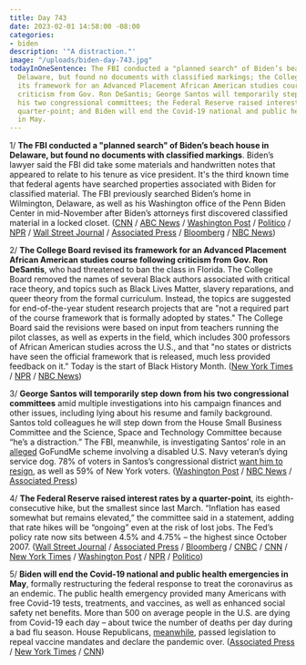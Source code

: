 ```yaml
---
title: Day 743
date: 2023-02-01 14:58:00 -08:00
categories:
- biden
description: '"A distraction."'
image: "/uploads/biden-day-743.jpg"
todayInOneSentence: The FBI conducted a "planned search" of Biden’s beach house in
  Delaware, but found no documents with classified markings; the College Board revised
  its framework for an Advanced Placement African American studies course following
  criticism from Gov. Ron DeSantis; George Santos will temporarily step down from
  his two congressional committees; the Federal Reserve raised interest rates by a
  quarter-point; and Biden will end the Covid-19 national and public health emergencies
  in May.
---
```


1/ **The FBI conducted a "planned search" of Biden’s beach house in Delaware, but found no documents with classified markings**. Biden’s lawyer said the FBI did take some materials and handwritten notes that appeared to relate to his tenure as vice president. It's the third known time that federal agents have searched properties associated with Biden for classified material. The FBI previously searched Biden’s home in Wilmington, Delaware, as well as his Washington office of the Penn Biden Center in mid-November after Biden’s attorneys first discovered classified material in a locked closet. ([CNN](https://www.cnn.com/2023/02/01/politics/fbi-searching-joe-biden-home-rehoboth/) / [ABC News](https://abcnews.go.com/Politics/fbi-searches-bidens-rehoboth-beach-home-amid-classified/story?id=96817125) / [Washington Post](https://www.washingtonpost.com/politics/2023/02/01/biden-classified-documents-rehobeth-house/) / [Politico](https://www.politico.com/news/2023/02/01/fbi-searches-bidens-rehoboth-delaware-home-00080605) / [NPR](https://www.npr.org/2023/02/01/1150927869/biden-rehoboth-beach-classified-documents) / [Wall Street Journal](https://www.wsj.com/articles/justice-department-searches-bidens-delaware-beach-house-11675263505?mod=djemalertNEWS) / [Associated Press](https://apnews.com/article/biden-classified-documents-home-search-383d3eababa179ad5d7b0c2805c1b192) / [Bloomberg](https://www.bloomberg.com/news/articles/2023-02-01/doj-searches-biden-s-beach-home-as-documents-probe-accelerates?sref=MIBMEEoj) / [NBC News](https://www.nbcnews.com/politics/white-house/fbi-searches-bidens-beach-house-ongoing-classified-documents-investiga-rcna68573))

2/ **The College Board revised its framework for an Advanced Placement African American studies course following criticism from Gov. Ron DeSantis**, who had threatened to ban the class in Florida. The College Board removed the names of several Black authors associated with critical race theory, and topics such as Black Lives Matter, slavery reparations, and queer theory from the formal curriculum. Instead, the topics are suggested for end-of-the-year student research projects that are "not a required part of the course framework that is formally adopted by states." The College Board said the revisions were based on input from teachers running the pilot classes, as well as experts in the field, which includes 300 professors of African American studies across the U.S., and that "no states or districts have seen the official framework that is released, much less provided feedback on it." Today is the start of Black History Month. ([New York Times](https://www.nytimes.com/2023/02/01/us/college-board-advanced-placement-african-american-studies.html) / [NPR](https://www.npr.org/2023/02/01/1153364556/ap-african-american-studies-black-history-florida-desantis) / [NBC News](https://www.nbcnews.com/politics/politics-news/ap-african-american-studies-course-watered-gop-pressure-rcna68454))
 

3/ **George Santos will temporarily step down from his two congressional committees** amid multiple investigations into his campaign finances and other issues, including lying about his resume and family background. Santos told colleagues he will step down from the House Small Business Committee and the Science, Space and Technology Committee because “he’s a distraction.” The FBI, meanwhile, is investigating Santos’ role in an [alleged](https://whatthefuckjusthappenedtoday.com/2023/01/18/day-729/#1-george-santos-reportedly-scammed-a) GoFundMe scheme involving a disabled U.S. Navy veteran’s dying service dog. 78% of voters in Santos’s congressional district [want him to resign](https://www.washingtonpost.com/politics/2023/01/31/polls-george-santos-resignation/), as well as 59% of New York voters. ([Washington Post](https://www.washingtonpost.com/politics/2023/01/31/santos-fabrications-committee-assignments-republicans/) / [NBC News](https://www.nbcnews.com/politics/congress/rep-george-santos-says-will-recuse-congressional-committees-rcna68363) / [Associated Press](https://apnews.com/article/george-santos-congress-house-committees-6e46e2badad39fb190d38105a800236f))

4/ **The Federal Reserve raised interest rates by a quarter-point**, its eighth-consecutive hike, but the smallest since last March. “Inflation has eased somewhat but remains elevated,” the committee said in a statement, adding that rate hikes will be “ongoing” even at the risk of lost jobs. The Fed’s policy rate now sits between 4.5% and 4.75% – the highest since October 2007. ([Wall Street Journal](https://www.wsj.com/articles/fed-approves-quarter-point-rate-hike-signals-more-increases-likely-11675278190?mod=panda_wsj_author_alert) / [Associated Press](https://apnews.com/article/federal-reserve-powell-comments-682b416097d60a09c7072b6afe734478) / [Bloomberg](https://www.bloomberg.com/news/articles/2023-02-01/fed-slows-rate-hikes-signals-further-increases-are-coming?srnd=premium&sref=MIBMEEoj) / [CNBC](https://www.cnbc.com/2023/02/01/fed-rate-decision-february-2023-quarter-point-hike.html) / [CNN](https://www.cnn.com/2023/02/01/economy/fed-meeting-jan-feb-rate-hike-decision) / [New York Times](https://www.nytimes.com/live/2023/02/01/business/fed-interest-rates-inflation) / [Washington Post](https://www.washingtonpost.com/business/2023/02/01/fed-rate-hike-inflation/) / [NPR](https://www.npr.org/2023/02/01/1152862301/federal-reserve-interest-rates-inflation-recession-economy) / [Politico](https://www.politico.com/news/2023/02/01/fed-rates-interest-inflation-00080659))

5/ **Biden will end the Covid-19 national and public health emergencies in May**, formally restructuring the federal response to treat the coronavirus as an endemic. The public health emergency provided many Americans with free Covid-19 tests, treatments, and vaccines, as well as enhanced social safety net benefits. More than 500 on average people in the U.S. are dying from Covid-19 each day – about twice the number of deaths per day during a bad flu season. House Republicans, [meanwhile](https://www.nytimes.com/2023/01/31/us/politics/house-covid-republicans-pandemic-vaccine-mandate.html), passed legislation to repeal vaccine mandates and declare the pandemic over. ([Associated Press](https://apnews.com/article/biden-united-states-government-district-of-columbia-covid-public-health-2a80b547f6d55706a6986debc343b9fe) / [New York Times](https://www.nytimes.com/2023/01/30/us/politics/biden-covid-public-health-emergency.html) / [CNN](https://www.cnn.com/2023/01/30/politics/may-11-end-of-covid-and-public-health-emergencies/index.html))

